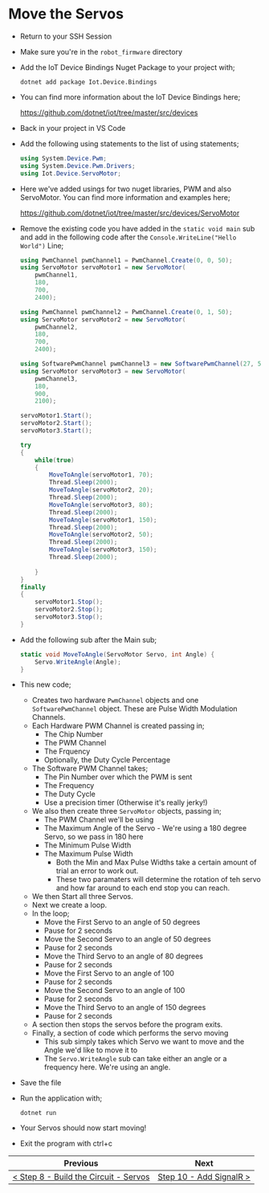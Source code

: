 # Move the Servos #


- Return to your SSH Session
- Make sure you're in the `robot_firmware` directory
- Add the IoT Device Bindings Nuget Package to your project with;

    ```
    dotnet add package Iot.Device.Bindings
    ```

- You can find more information about the IoT Device Bindings here;

    https://github.com/dotnet/iot/tree/master/src/devices

- Back in your project in VS Code
- Add the following using statements to the list of using statements;

    ```cs
    using System.Device.Pwm;
    using System.Device.Pwm.Drivers;
    using Iot.Device.ServoMotor;
    ```

- Here we've added usings for two nuget libraries, PWM and also ServoMotor. You can find more information and examples here;

    https://github.com/dotnet/iot/tree/master/src/devices/ServoMotor

- Remove the existing code you have added in the `static void main` sub and add in the following code after the `Console.WriteLine("Hello World")` Line;

    ```cs
    using PwmChannel pwmChannel1 = PwmChannel.Create(0, 0, 50);
    using ServoMotor servoMotor1 = new ServoMotor(
        pwmChannel1,
        180,
        700,
        2400);

    using PwmChannel pwmChannel2 = PwmChannel.Create(0, 1, 50);
    using ServoMotor servoMotor2 = new ServoMotor(
        pwmChannel2,
        180,
        700,
        2400);

    using SoftwarePwmChannel pwmChannel3 = new SoftwarePwmChannel(27, 50, 0.5, true);
    using ServoMotor servoMotor3 = new ServoMotor(
        pwmChannel3,
        180,
        900,
        2100);

    servoMotor1.Start();
    servoMotor2.Start();
    servoMotor3.Start();

    try
    {
        while(true)
        {
            MoveToAngle(servoMotor1, 70);
            Thread.Sleep(2000);
            MoveToAngle(servoMotor2, 20);
            Thread.Sleep(2000);
            MoveToAngle(servoMotor3, 80);
            Thread.Sleep(2000);
            MoveToAngle(servoMotor1, 150);
            Thread.Sleep(2000);
            MoveToAngle(servoMotor2, 50);
            Thread.Sleep(2000);
            MoveToAngle(servoMotor3, 150);
            Thread.Sleep(2000);
            
        }
    }
    finally
    {
        servoMotor1.Stop();
        servoMotor2.Stop();
        servoMotor3.Stop();
    }
    
    ```

- Add the following sub after the Main sub;

    ```cs
    static void MoveToAngle(ServoMotor Servo, int Angle) {
        Servo.WriteAngle(Angle);            
    }
    ```

- This new code;
    - Creates two hardware `PwmChannel` objects and one `SoftwarePwmChannel` object. These are Pulse Width Modulation Channels.
    - Each Hardware PWM Channel is created passing in;
        - The Chip Number
        - The PWM Channel
        - The Frquency
        - Optionally, the Duty Cycle Percentage
    - The Software PWM Channel takes;
        - The Pin Number over which the PWM is sent
        - The Frequency
        - The Duty Cycle
        - Use a precision timer (Otherwise it's really jerky!)
    - We also then create three `ServoMotor` objects, passing in;
        - The PWM Channel we'll be using
        - The Maximum Angle of the Servo - We're using a 180 degree Servo, so we pass in 180 here
        - The Minimum Pulse Width
        - The Maximum Pulse Width
            - Both the Min and Max Pulse Widths take a certain amount of trial an error to work out.
            - These two paramaters will determine the rotation of teh servo and how far around to each end stop you can reach.
    - We then Start all three Servos.
    - Next we create a loop.
    - In the loop;
        - Move the First Servo to an angle of 50 degrees
        - Pause for 2 seconds
        - Move the Second Servo to an angle of 50 degrees
        - Pause for 2 seconds
        - Move the Third Servo to an angle of 80 degrees
        - Pause for 2 seconds
        - Move the First Servo to an angle of 100
        - Pause for 2 seconds
        - Move the Second Servo to an angle of 100
        - Pause for 2 seconds
        - Move the Third Servo to an angle of 150 degrees
        - Pause for 2 seconds
    - A section then stops the servos before the program exits.
    - Finally, a section of code which performs the servo moving
        - This sub simply takes which Servo we want to move and the Angle we'd like to move it to
        - The `Servo.WriteAngle` sub can take either an angle or a frequency here. We're using an angle. 

- Save the file
- Run the application with;

    ```
    dotnet run
    ```

- Your Servos should now start moving!

- Exit the program with ctrl+c

| Previous | Next |
| -------- | ---- |
| [< Step 8 - Build the Circuit - Servos](08-build-circuit-servos.md) | [Step 10 - Add SignalR >](10-add-signalr.md) |
